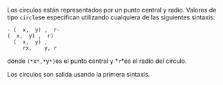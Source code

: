 Los círculos están representados por un punto central y radio. Valores de tipo  `circle`se especifican utilizando cualquiera de las siguientes sintaxis:

```
- (  x,  y) ,  r-
(  x,  y) ,  r)
  (  x,  y) , 
     rx,    y, r
```

dónde  `(*`x`*,*`y`*)`es el punto central y  *`r`*es el radio del círculo.

Los círculos son salida usando la primera sintaxis.